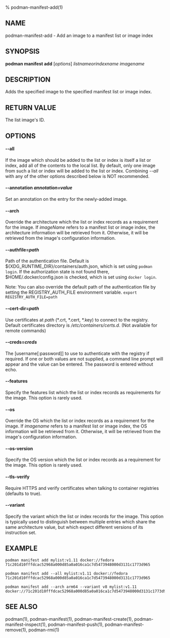 % podman-manifest-add(1)

## NAME
podman\-manifest\-add - Add an image to a manifest list or image index

## SYNOPSIS
**podman manifest add** [*options*] *listnameorindexname* *imagename*

## DESCRIPTION

Adds the specified image to the specified manifest list or image index.

## RETURN VALUE
The list image's ID.

## OPTIONS

#### **--all**

If the image which should be added to the list or index is itself a list or
index, add all of the contents to the local list.  By default, only one image
from such a list or index will be added to the list or index.  Combining
*--all* with any of the other options described below is NOT recommended.

#### **--annotation** *annotation=value*

Set an annotation on the entry for the newly-added image.

#### **--arch**

Override the architecture which the list or index records as a requirement for
the image.  If *imageName* refers to a manifest list or image index, the
architecture information will be retrieved from it.  Otherwise, it will be
retrieved from the image's configuration information.

#### **--authfile**=*path*

Path of the authentication file. Default is ${XDG\_RUNTIME\_DIR}/containers/auth.json, which is set using `podman login`.
If the authorization state is not found there, $HOME/.docker/config.json is checked, which is set using `docker login`.

Note: You can also override the default path of the authentication file by setting the REGISTRY\_AUTH\_FILE
environment variable. `export REGISTRY_AUTH_FILE=path`

#### **--cert-dir**=*path*

Use certificates at *path* (\*.crt, \*.cert, \*.key) to connect to the registry.
Default certificates directory is _/etc/containers/certs.d_. (Not available for remote commands)

#### **--creds**=*creds*

The [username[:password]] to use to authenticate with the registry if required.
If one or both values are not supplied, a command line prompt will appear and the
value can be entered.  The password is entered without echo.

#### **--features**

Specify the features list which the list or index records as requirements for
the image.  This option is rarely used.

#### **--os**

Override the OS which the list or index records as a requirement for the image.
If *imagename* refers to a manifest list or image index, the OS information
will be retrieved from it.  Otherwise, it will be retrieved from the image's
configuration information.

#### **--os-version**

Specify the OS version which the list or index records as a requirement for the
image.  This option is rarely used.

#### **--tls-verify**

Require HTTPS and verify certificates when talking to container registries (defaults to true).

#### **--variant**

Specify the variant which the list or index records for the image.  This option
is typically used to distinguish between multiple entries which share the same
architecture value, but which expect different versions of its instruction set.

## EXAMPLE

```
podman manifest add mylist:v1.11 docker://fedora
71c201d10fffdcac52968a000d85a0a016ca1c7d5473948000d3131c1773d965
```

```
podman manifest add --all mylist:v1.11 docker://fedora
71c201d10fffdcac52968a000d85a0a016ca1c7d5473948000d3131c1773d965
```

```
podman manifest add --arch arm64 --variant v8 mylist:v1.11 docker://71c201d10fffdcac52968a000d85a0a016ca1c7d5473948000d3131c1773d965
```

## SEE ALSO
podman(1), podman-manifest(1), podman-manifest-create(1), podman-manifest-inspect(1), podman-manifest-push(1), podman-manifest-remove(1), podman-rmi(1)
